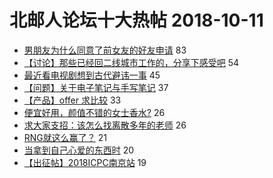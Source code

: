 # 北邮人论坛十大热帖 2018-10-11

- [男朋友为什么同意了前女友的好友申请](https://bbs.byr.cn/article/Feeling/3082850) 83
- [【讨论】那些已经回二线城市工作的，分享下感受吧](https://bbs.byr.cn/article/WorkLife/1109360) 54
- [最近看电视剧想到古代避讳一事](https://bbs.byr.cn/article/Talking/6052939) 45
- [【问题】关于电子笔记与手写笔记](https://bbs.byr.cn/article/StudyShare/187986) 37
- [【产品】offer 求比较](https://bbs.byr.cn/article/Job/1993040) 33
- [便宜好用，颜值不错的女士香水?](https://bbs.byr.cn/article/Beauty/324653) 26
- [求大家支招：该怎么找离散多年的老师](https://bbs.byr.cn/article/Constellations/503273) 26
- [RNG就这么赢了？](https://bbs.byr.cn/article/LOL/26717) 21
- [当拿到自己心爱的东西时](https://bbs.byr.cn/article/Picture/3223068) 20
- [【出征帖】2018ICPC南京站](https://bbs.byr.cn/article/ACM_ICPC/96804) 19


